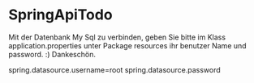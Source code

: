 # SpringApiTodo
Mit der Datenbank My Sql zu verbinden, geben Sie bitte im Klass application.properties unter Package resources ihr benutzer Name und password. :) Dankeschön.

spring.datasource.username=root
spring.datasource.password
